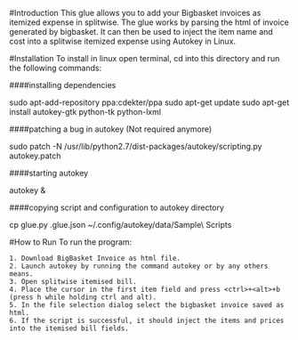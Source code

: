 #Introduction
This glue allows you to add your Bigbasket invoices as itemized expense in splitwise. The glue works by parsing the html of invoice generated by bigbasket. It can then be used to inject the item name and cost into a splitwise itemized expense using Autokey in Linux.

#Installation
To install in linux open terminal, cd into this directory and run the following commands:
	
####installing dependencies

sudo apt-add-repository ppa:cdekter/ppa
sudo apt-get update
sudo apt-get install autokey-gtk python-tk python-lxml

####patching a bug in autokey (Not required anymore)

sudo patch -N /usr/lib/python2.7/dist-packages/autokey/scripting.py autokey.patch

####starting autokey

autokey &

####copying script and configuration to autokey directory

cp glue.py .glue.json ~/.config/autokey/data/Sample\ Scripts

#How to Run
To run the program:

	1. Download BigBasket Invoice as html file.
	2. Launch autokey by running the command autokey or by any others means.
	3. Open splitwise itemised bill.
	4. Place the cursor in the first item field and press <ctrl>+<alt>+b (press h while holding ctrl and alt).
	5. In the file selection dialog select the bigbasket invoice saved as html.
	6. If the script is successful, it should inject the items and prices into the itemised bill fields. 
